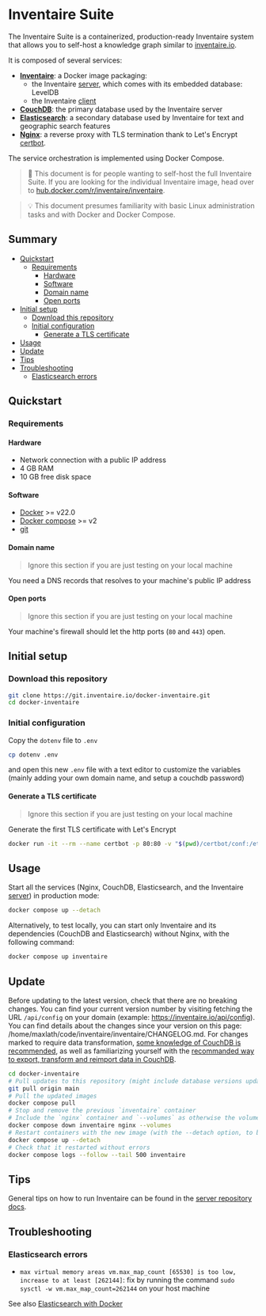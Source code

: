 # Inventaire Suite

The Inventaire Suite is a containerized, production-ready Inventaire system that allows you to self-host a knowledge graph similar to [inventaire.io](https://inventaire.io).

It is composed of several services:
* **[Inventaire](https://hub.docker.com/r/inventaire/inventaire)**: a Docker image packaging:
  * the Inventaire [server](https://git.inventaire.io/inventaire/), which comes with its embedded database: LevelDB
  * the Inventaire [client](https://git.inventaire.io/inventaire-client/)
* **[CouchDB](https://hub.docker.com/_/couchdb)**: the primary database used by the Inventaire server
* **[Elasticsearch](https://hub.docker.com/_/elasticsearch)**: a secondary database used by Inventaire for text and geographic search features
* **[Nginx](https://hub.docker.com/_/nginx)**: a reverse proxy with TLS termination thank to Let's Encrypt [certbot](https://hub.docker.com/r/certbot/certbot).

The service orchestration is implemented using Docker Compose.

> 🔧 This document is for people wanting to self-host the full Inventaire Suite. If you are looking for the individual Inventaire image, head over to [hub.docker.com/r/inventaire/inventaire](https://hub.docker.com/r/inventaire/inventaire).

> 💡 This document presumes familiarity with basic Linux administration tasks and with Docker and Docker Compose.

## Summary

<!-- START doctoc generated TOC please keep comment here to allow auto update -->
<!-- DON'T EDIT THIS SECTION, INSTEAD RE-RUN doctoc TO UPDATE -->

- [Quickstart](#quickstart)
  - [Requirements](#requirements)
    - [Hardware](#hardware)
    - [Software](#software)
    - [Domain name](#domain-name)
    - [Open ports](#open-ports)
- [Initial setup](#initial-setup)
  - [Download this repository](#download-this-repository)
  - [Initial configuration](#initial-configuration)
    - [Generate a TLS certificate](#generate-a-tls-certificate)
- [Usage](#usage)
- [Update](#update)
- [Tips](#tips)
- [Troubleshooting](#troubleshooting)
  - [Elasticsearch errors](#elasticsearch-errors)

<!-- END doctoc generated TOC please keep comment here to allow auto update -->

## Quickstart
### Requirements
#### Hardware
* Network connection with a public IP address
* 4 GB RAM
* 10 GB free disk space

#### Software
* [Docker](https://docs.docker.com/get-started/get-docker/) >= v22.0
* [Docker compose](https://docs.docker.com/compose/gettingstarted/) >= v2
* [git](https://git-scm.com/)

#### Domain name
> Ignore this section if you are just testing on your local machine

You need a DNS records that resolves to your machine's public IP address

#### Open ports
> Ignore this section if you are just testing on your local machine

Your machine's firewall should let the http ports (`80` and `443`) open.

## Initial setup

### Download this repository
```sh
git clone https://git.inventaire.io/docker-inventaire.git
cd docker-inventaire
```

### Initial configuration
Copy the `dotenv` file to `.env`
```sh
cp dotenv .env
```
and open this new `.env` file with a text editor to customize the variables (mainly adding your own domain name, and setup a couchdb password)

#### Generate a TLS certificate
> Ignore this section if you are just testing on your local machine

Generate the first TLS certificate with Let's Encrypt

```sh
docker run -it --rm --name certbot -p 80:80 -v "$(pwd)/certbot/conf:/etc/letsencrypt" certbot/certbot certonly --standalone
```

## Usage

Start all the services (Nginx, CouchDB, Elasticsearch, and the Inventaire [server](https://git.inventaire.io/inventaire)) in production mode:
```sh
docker compose up --detach
```

Alternatively, to test locally, you can start only Inventaire and its dependencies (CouchDB and Elasticsearch) without Nginx, with the following command:
```sh
docker compose up inventaire
```

## Update

Before updating to the latest version, check that there are no breaking changes.
You can find your current version number by visiting fetching the URL `/api/config` on your domain (example: https://inventaire.io/api/config).
You can find details about the changes since your version on this page: /home/maxlath/code/inventaire/inventaire/CHANGELOG.md.
For changes marked to require data transformation, [some knowledge of CouchDB is recommended](https://docs.couchdb.org/en/stable/intro/index.html), as well as familiarizing yourself with the [recommanded way to export, transform and reimport data in CouchDB](https://github.com/inventaire/inventaire/blob/main/docs/administration/couchdb_data_transformations.md).

```sh
cd docker-inventaire
# Pull updates to this repository (might include database versions updates, and such)
git pull origin main
# Pull the updated images
docker compose pull
# Stop and remove the previous `inventaire` container
# Include the `nginx` container and `--volumes` as otherwise the volume shared between the `inventaire` and the `nginx` container keep the files from the previous image
docker compose down inventaire nginx --volumes
# Restart containers with the new image (with the --detach option, to be able to close the terminal)
docker compose up --detach
# Check that it restarted without errors
docker compose logs --follow --tail 500 inventaire
```

## Tips

General tips on how to run Inventaire can be found in the [server repository docs](https://git.inventaire.io/inventaire/tree/main/docs).

## Troubleshooting

### Elasticsearch errors

- `max virtual memory areas vm.max_map_count [65530] is too low, increase to at least [262144]`: fix by running the command `sudo sysctl -w vm.max_map_count=262144` on your host machine

See also [Elasticsearch with Docker](https://www.elastic.co/guide/en/elasticsearch/reference/7.9/docker.html)
